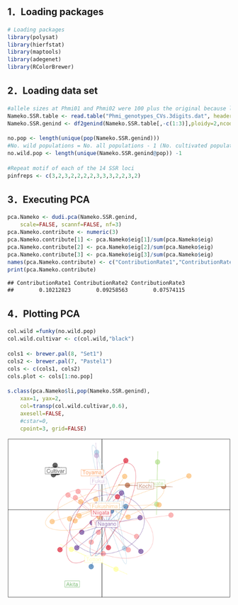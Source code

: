 1．Loading packages
-------------------

``` r
# Loading packages
library(polysat)
library(hierfstat)
library(maptools)
library(adegenet)
library(RColorBrewer)
```

2．Loading data set
-------------------

``` r
#allele sizes at Phmi01 and Phmi02 were 100 plus the original because less than 100 sizes could be incorrectly inputted
Nameko.SSR.table <- read.table("Phmi_genotypes_CVs.3digits.dat", header=TRUE)
Nameko.SSR.genind <- df2genind(Nameko.SSR.table[,-c(1:3)],ploidy=2,ncode=3,ind.name=Nameko.SSR.table$Sample,pop=Nameko.SSR.table$Pop)

no.pop <- length(unique(pop(Nameko.SSR.genind)))
#No. wild populations = No. all populations - 1 (No. cultivated populations = １)
no.wild.pop <- length(unique(Nameko.SSR.genind@pop)) -1 

#Repeat motif of each of the 14 SSR loci
pinfreps <- c(3,2,3,2,2,2,2,3,3,3,2,2,3,2)
```

3．Executing PCA
----------------

``` r
pca.Nameko <- dudi.pca(Nameko.SSR.genind, 
    scale=FALSE, scannf=FALSE, nf=3)
pca.Nameko.contribute <- numeric(3)
pca.Nameko.contribute[1] <- pca.Nameko$eig[1]/sum(pca.Nameko$eig)
pca.Nameko.contribute[2] <- pca.Nameko$eig[2]/sum(pca.Nameko$eig)
pca.Nameko.contribute[3] <- pca.Nameko$eig[3]/sum(pca.Nameko$eig)
names(pca.Nameko.contribute) <- c("ContributionRate1","ContributionRate2", "ContributionRate3")
print(pca.Nameko.contribute)
```

    ## ContributionRate1 ContributionRate2 ContributionRate3 
    ##        0.10212823        0.09258563        0.07574115

4．Plotting PCA
---------------

``` r
col.wild =funky(no.wild.pop)
col.wild.cultivar <- c(col.wild,"black")

cols1 <- brewer.pal(8, "Set1")
cols2 <- brewer.pal(7, "Pastel1")
cols <- c(cols1, cols2) 
cols.plot <- cols[1:no.pop]

s.class(pca.Nameko$li,pop(Nameko.SSR.genind),
    xax=1, yax=2,
    col=transp(col.wild.cultivar,0.6),
    axesell=FALSE,
    #cstar=0,
    cpoint=3, grid=FALSE)
```

![](PCA_Phmi_files/figure-markdown_github/unnamed-chunk-4-1.png)
